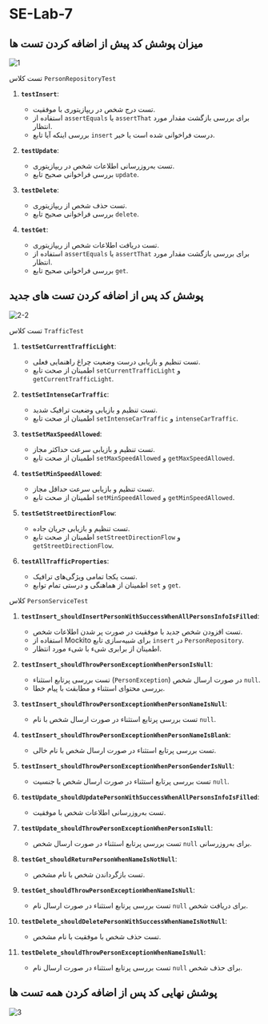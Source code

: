# SE-Lab-7


## میزان پوشش کد پیش از اضافه کردن تست ها
![1](https://github.com/mtndaghyani/SE-Lab-7/assets/59438691/77e1b264-8286-418d-9c94-dcc35ba8d529)


تست کلاس `PersonRepositoryTest`

1. **`testInsert`**:
   - تست درج شخص در ریپازیتوری با موفقیت.
   - استفاده از `assertEquals` یا `assertThat` برای بررسی بازگشت مقدار مورد انتظار.
   - بررسی اینکه آیا تابع `insert` درست فراخوانی شده است یا خیر.

2. **`testUpdate`**:
   - تست به‌روزرسانی اطلاعات شخص در ریپازیتوری.
   - بررسی فراخوانی صحیح تابع `update`.

3. **`testDelete`**:
   - تست حذف شخص از ریپازیتوری.
   - بررسی فراخوانی صحیح تابع `delete`.

4. **`testGet`**:
   - تست دریافت اطلاعات شخص از ریپازیتوری.
   - استفاده از `assertEquals` یا `assertThat` برای بررسی بازگشت مقدار مورد انتظار.
   - بررسی فراخوانی صحیح تابع `get`.


## پوشش کد پس از اضافه کردن تست های جدید
![2-2](https://github.com/mtndaghyani/SE-Lab-7/assets/59438691/93f0d113-e61a-4bcc-9dbe-2c10a0a74d4a)

تست کلاس `TrafficTest`

1. **`testSetCurrentTrafficLight`**:
   - تست تنظیم و بازیابی درست وضعیت چراغ راهنمایی فعلی.
   - اطمینان از صحت تابع `setCurrentTrafficLight` و `getCurrentTrafficLight`.

2. **`testSetIntenseCarTraffic`**:
   - تست تنظیم و بازیابی وضعیت ترافیک شدید.
   - اطمینان از صحت تابع `setIntenseCarTraffic` و `intenseCarTraffic`.

3. **`testSetMaxSpeedAllowed`**:
   - تست تنظیم و بازیابی سرعت حداکثر مجاز.
   - اطمینان از صحت تابع `setMaxSpeedAllowed` و `getMaxSpeedAllowed`.

4. **`testSetMinSpeedAllowed`**:
   - تست تنظیم و بازیابی سرعت حداقل مجاز.
   - اطمینان از صحت تابع `setMinSpeedAllowed` و `getMinSpeedAllowed`.

5. **`testSetStreetDirectionFlow`**:
   - تست تنظیم و بازیابی جریان جاده.
   - اطمینان از صحت تابع `setStreetDirectionFlow` و `getStreetDirectionFlow`.

6. **`testAllTrafficProperties`**:
   - تست یکجا تمامی ویژگی‌های ترافیک.
   - اطمینان از هماهنگی و درستی تمام توابع `set` و `get`.

 کلاس `PersonServiceTest`

1. **`testInsert_shouldInsertPersonWithSuccessWhenAllPersonsInfoIsFilled`**:
   - تست افزودن شخص جدید با موفقیت در صورت پر شدن اطلاعات شخص.
   - استفاده از Mockito برای شبیه‌سازی تابع `insert` در `PersonRepository`.
   - اطمینان از برابری شیء با شیء مورد انتظار.

2. **`testInsert_shouldThrowPersonExceptionWhenPersonIsNull`**:
   - تست بررسی پرتابع استثناء (`PersonException`) در صورت ارسال شخص `null`.
   - بررسی محتوای استثناء و مطابقت با پیام خطا.

3. **`testInsert_shouldThrowPersonExceptionWhenPersonNameIsNull`**:
   - تست بررسی پرتابع استثناء در صورت ارسال شخص با نام `null`.

4. **`testInsert_shouldThrowPersonExceptionWhenPersonNameIsBlank`**:
   - تست بررسی پرتابع استثناء در صورت ارسال شخص با نام خالی.

5. **`testInsert_shouldThrowPersonExceptionWhenPersonGenderIsNull`**:
   - تست بررسی پرتابع استثناء در صورت ارسال شخص با جنسیت `null`.

6. **`testUpdate_shouldUpdatePersonWithSuccessWhenAllPersonsInfoIsFilled`**:
   - تست به‌روزرسانی اطلاعات شخص با موفقیت.

7. **`testUpdate_shouldThrowPersonExceptionWhenPersonIsNull`**:
   - تست بررسی پرتابع استثناء در صورت ارسال شخص `null` برای به‌روزرسانی.

8. **`testGet_shouldReturnPersonWhenNameIsNotNull`**:
   - تست بازگرداندن شخص با نام مشخص.

9. **`testGet_shouldThrowPersonExceptionWhenNameIsNull`**:
   - تست بررسی پرتابع استثناء در صورت ارسال نام `null` برای دریافت شخص.

10. **`testDelete_shouldDeletePersonWithSuccessWhenNameIsNotNull`**:
    - تست حذف شخص با موفقیت با نام مشخص.



11. **`testDelete_shouldThrowPersonExceptionWhenNameIsNull`**:
    - تست بررسی پرتابع استثناء در صورت ارسال نام `null` برای حذف شخص.



## پوشش نهایی کد پس از اضافه کردن همه تست ها
![3](https://github.com/mtndaghyani/SE-Lab-7/assets/59438691/776584df-ac34-4896-8b81-6dc1dd0a3f78)
